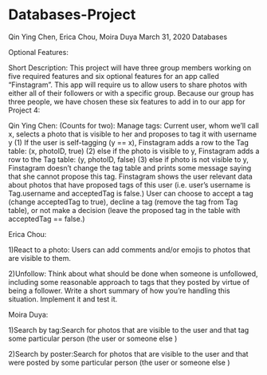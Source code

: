 # Databases-Project
Qin Ying Chen, Erica Chou, Moira Duya
March 31, 2020
Databases

Optional Features:

Short Description: This project will have three group members working on five required features and six optional features for an app called “Finstagram”. This app will require us to allow users to share photos with either all of their followers or with a specific group. 
Because our group has three people, we have chosen these six features to add in to our app for Project 4:

Qin Ying Chen:
(Counts for two):
Manage tags: 
Current user, whom we’ll call x, selects a photo that is visible to her and proposes to tag it with username y (1) If the user is self-tagging (y == x), Finstagram adds a row to the Tag table: (x, photoID, true) (2) else if the photo is visible to y, Finstagram adds a row to the 
Tag table: (y, photoID, false) (3) else if photo is not visible to y, Finstagram doesn’t change the tag table and prints some message saying that she cannot propose this tag. 
Finstagram shows the user relevant data about photos that have proposed tags of this user (i.e. user’s username is Tag.username and acceptedTag is false.) User can choose to accept a tag (change acceptedTag to true), decline a tag (remove the tag from Tag table), or not make a decision (leave the proposed tag in the table with acceptedTag == false.)

Erica Chou:

1)React to a photo: Users can add comments and/or emojis to photos that are visible to them. 

2)Unfollow: Think about what should be done when someone is unfollowed, including some reasonable approach to tags that they posted by virtue of being a follower. Write a short summary of how you’re handling this situation. Implement it and test it.

Moira Duya:

1)Search by tag:Search for photos that are visible to the user and that tag some particular person (the user or someone else ) 

2)Search by poster:Search for photos that are visible to the user and that were posted by some particular person (the user or someone else )
